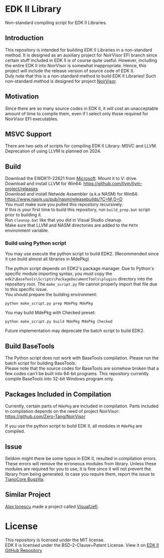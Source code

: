 # EDK II Library
Non-standard compiling script for EDK II Libraries.

## Introduction
This repository is intended for building EDK II Libraries in a non-standard method. It is designed as an auxiliary project for NoirVisor EFI branch since certain stuff included in EDK II is of course quite useful. However, including the entire EDK II into NoirVisor is somewhat inappropriate. Hence, this project will include the release version of source code of EDK II. <br>
Duly note that this is a non-standard method to build EDK II Libraries! Such non-standard method is designed for project [NoirVisor](https://github.com/Zero-Tang/NoirVisor).

## Motivation
Since there are so many source codes in EDK II, it will cost an unacceptable amount of time to compile them, even if I select only those required for NoirVisor EFI executables.

## MSVC Support
There are two sets of scripts for compiling EDK II Library: MSVC and LLVM. <br>
Deprecation of using LLVM is planned on 2024.

## Build
Download the EWDK11-22621 from [Microsoft](https://docs.microsoft.com/en-us/legal/windows/hardware/enterprise-wdk-license-2022). Mount it to V: drive. <br>
Download and install LLVM for Win64: https://github.com/llvm/llvm-project/releases <br>
Download and install Netwide Assembler (a.k.a NASM) for Win64: https://www.nasm.us/pub/nasm/releasebuilds/?C=M;O=D <br>
You must make sure you pulled this repository recursively. <br>
If this is your first time to build this repository, run `build_prep.bat` script prior to building it. <br>
Run `cleanup.bat` like that you did in Visual Studio cleanup. <br>
Make sure that LLVM and NASM directories are added to the `PATH` environment variable.

### Build using Python script
You may use execute the python script to build EDK2. (Recommended since it can build almost all libraries in MdePkg)

The python script depends on EDK2's package manager. Due to Python's specific module importing syntax, you must copy the `edk2\BaseTools\Scripts\PackageDocumentTools\plugins` directory into the repository root. The `make_script.py` file cannot properly import that file due to this specific issue. \
You should prepare the building environment:
```
python make_script.py prep MdePkg MdePkg
```
You may build MdePkg with Checked preset:
```
python make_script.py build MdePkg MdePkg Checked
```
Future implementation may deprecate the batch script to build EDK2.

## Build BaseTools
The Python script does not work with BaseTools compilation. Please run the batch script for building BaseTools. \
Please note that the source codes for BaseTools are somehow broken that a few codes can't be built into 64-bit programs. This repository currently compile BaseTools into 32-bit Windows program only.

## Packages Included in Compilation
Currently, certain parts of `MdePkg` are included in compilation. Parts included in compilation depends on the need of project NoirVisor: https://github.com/Zero-Tang/NoirVisor

If you use the python script to build EDK II, all modules in `MdePkg` are compiled.

## Issue
Seldom might there be some typos in EDK II, resulted in compilation errors. These errors will remove the erroneous modules from library. Unless these modules are required for you to use, it is fine since it will not prevent the library from being generated. In case you require them, report the issue to [TianoCore Bugzilla](https://bugzilla.tianocore.org/). <br>

## Similar Project
[Alex Ionescu](https://github.com/ionescu007) made a project called [VisualUefi](https://github.com/ionescu007/VisualUefi).

# License
This repository is licensed under the MIT license. <br>
EDK II is licensed under the BSD-2-Clause+Patent License. View it on [EDK II GitHub Repository](https://github.com/tianocore/edk2/blob/master/License.txt)